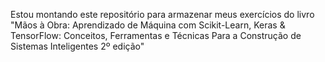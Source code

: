 Estou montando este repositório para armazenar meus exercícios do livro "Mãos à Obra: Aprendizado de Máquina com Scikit-Learn, Keras & TensorFlow: Conceitos, Ferramentas e Técnicas Para a Construção de Sistemas Inteligentes 2º edição"